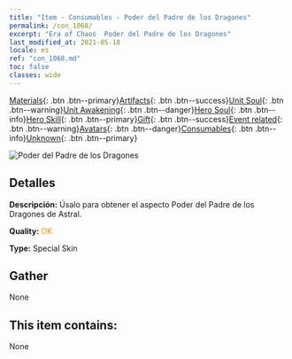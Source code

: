```yaml
---
title: "Item - Consumables - Poder del Padre de los Dragones"
permalink: /con_1068/
excerpt: "Era of Chaos  Poder del Padre de los Dragones"
last_modified_at: 2021-05-18
locale: es
ref: "con_1068.md"
toc: false
classes: wide
---
```

 [Materials](/ItemsES/){: .btn .btn--primary}[Artifacts](/ItemsES/Artifacts/){: .btn .btn--success}[Unit Soul](/ItemsES/UnitSoul/){: .btn .btn--warning}[Unit Awakening](/ItemsES/UnitAwakening/){: .btn .btn--danger}[Hero Soul](/ItemsES/HeroSoul/){: .btn .btn--info}[Hero Skill](/ItemsES/HeroSkill/){: .btn .btn--primary}[Gift](/ItemsES/Gift/){: .btn .btn--success}[Event related](/ItemsES/Events/){: .btn .btn--warning}[Avatars](/ItemsES/Avatars/){: .btn .btn--danger}[Consumables](/ItemsES/Consumables/){: .btn .btn--info}[Unknown](/ItemsES/Unknown/){: .btn .btn--primary}

 ![Poder del Padre de los Dragones](/images/h/h_Astral4.jpg)

## Detalles
 **Descripción:** Úsalo para obtener el aspecto Poder del Padre de los Dragones de Astral.

 **Quality:** <span style="color: #FF8C00">OK</span>

 **Type:** Special Skin

## Gather

  None

## This item contains:

  None

